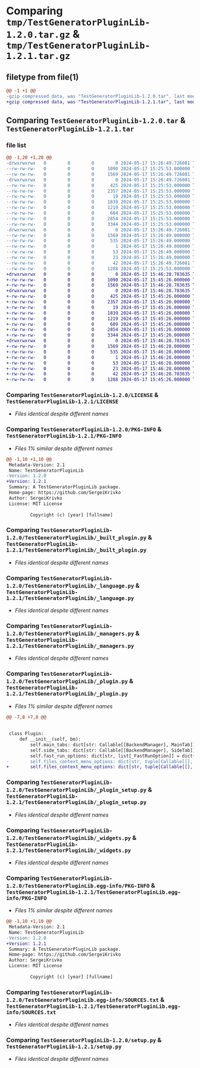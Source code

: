 # Comparing `tmp/TestGeneratorPluginLib-1.2.0.tar.gz` & `tmp/TestGeneratorPluginLib-1.2.1.tar.gz`

## filetype from file(1)

```diff
@@ -1 +1 @@
-gzip compressed data, was "TestGeneratorPluginLib-1.2.0.tar", last modified: Fri May 17 15:26:49 2024, max compression
+gzip compressed data, was "TestGeneratorPluginLib-1.2.1.tar", last modified: Fri May 17 15:46:28 2024, max compression
```

## Comparing `TestGeneratorPluginLib-1.2.0.tar` & `TestGeneratorPluginLib-1.2.1.tar`

### file list

```diff
@@ -1,20 +1,20 @@
-drwxrwxrwx   0        0        0        0 2024-05-17 15:26:49.726081 TestGeneratorPluginLib-1.2.0/
--rw-rw-rw-   0        0        0     1090 2024-05-17 15:25:53.000000 TestGeneratorPluginLib-1.2.0/LICENSE
--rw-rw-rw-   0        0        0     1569 2024-05-17 15:26:49.726081 TestGeneratorPluginLib-1.2.0/PKG-INFO
-drwxrwxrwx   0        0        0        0 2024-05-17 15:26:49.726081 TestGeneratorPluginLib-1.2.0/TestGeneratorPluginLib/
--rw-rw-rw-   0        0        0      425 2024-05-17 15:25:53.000000 TestGeneratorPluginLib-1.2.0/TestGeneratorPluginLib/__init__.py
--rw-rw-rw-   0        0        0     2357 2024-05-17 15:25:53.000000 TestGeneratorPluginLib-1.2.0/TestGeneratorPluginLib/_built_plugin.py
--rw-rw-rw-   0        0        0       19 2024-05-17 15:25:53.000000 TestGeneratorPluginLib-1.2.0/TestGeneratorPluginLib/_config.py
--rw-rw-rw-   0        0        0     1839 2024-05-17 15:25:53.000000 TestGeneratorPluginLib-1.2.0/TestGeneratorPluginLib/_language.py
--rw-rw-rw-   0        0        0     1219 2024-05-17 15:25:53.000000 TestGeneratorPluginLib-1.2.0/TestGeneratorPluginLib/_managers.py
--rw-rw-rw-   0        0        0      604 2024-05-17 15:25:53.000000 TestGeneratorPluginLib-1.2.0/TestGeneratorPluginLib/_plugin.py
--rw-rw-rw-   0        0        0     2854 2024-05-17 15:25:53.000000 TestGeneratorPluginLib-1.2.0/TestGeneratorPluginLib/_plugin_setup.py
--rw-rw-rw-   0        0        0     3344 2024-05-17 15:25:53.000000 TestGeneratorPluginLib-1.2.0/TestGeneratorPluginLib/_widgets.py
-drwxrwxrwx   0        0        0        0 2024-05-17 15:26:49.726081 TestGeneratorPluginLib-1.2.0/TestGeneratorPluginLib.egg-info/
--rw-rw-rw-   0        0        0     1569 2024-05-17 15:26:49.000000 TestGeneratorPluginLib-1.2.0/TestGeneratorPluginLib.egg-info/PKG-INFO
--rw-rw-rw-   0        0        0      535 2024-05-17 15:26:49.000000 TestGeneratorPluginLib-1.2.0/TestGeneratorPluginLib.egg-info/SOURCES.txt
--rw-rw-rw-   0        0        0        1 2024-05-17 15:26:49.000000 TestGeneratorPluginLib-1.2.0/TestGeneratorPluginLib.egg-info/dependency_links.txt
--rw-rw-rw-   0        0        0       53 2024-05-17 15:26:49.000000 TestGeneratorPluginLib-1.2.0/TestGeneratorPluginLib.egg-info/requires.txt
--rw-rw-rw-   0        0        0       23 2024-05-17 15:26:49.000000 TestGeneratorPluginLib-1.2.0/TestGeneratorPluginLib.egg-info/top_level.txt
--rw-rw-rw-   0        0        0       42 2024-05-17 15:26:49.726081 TestGeneratorPluginLib-1.2.0/setup.cfg
--rw-rw-rw-   0        0        0     1288 2024-05-17 15:25:53.000000 TestGeneratorPluginLib-1.2.0/setup.py
+drwxrwxrwx   0        0        0        0 2024-05-17 15:46:28.783635 TestGeneratorPluginLib-1.2.1/
+-rw-rw-rw-   0        0        0     1090 2024-05-17 15:45:26.000000 TestGeneratorPluginLib-1.2.1/LICENSE
+-rw-rw-rw-   0        0        0     1569 2024-05-17 15:46:28.783635 TestGeneratorPluginLib-1.2.1/PKG-INFO
+drwxrwxrwx   0        0        0        0 2024-05-17 15:46:28.783635 TestGeneratorPluginLib-1.2.1/TestGeneratorPluginLib/
+-rw-rw-rw-   0        0        0      425 2024-05-17 15:45:26.000000 TestGeneratorPluginLib-1.2.1/TestGeneratorPluginLib/__init__.py
+-rw-rw-rw-   0        0        0     2357 2024-05-17 15:45:26.000000 TestGeneratorPluginLib-1.2.1/TestGeneratorPluginLib/_built_plugin.py
+-rw-rw-rw-   0        0        0       19 2024-05-17 15:45:26.000000 TestGeneratorPluginLib-1.2.1/TestGeneratorPluginLib/_config.py
+-rw-rw-rw-   0        0        0     1839 2024-05-17 15:45:26.000000 TestGeneratorPluginLib-1.2.1/TestGeneratorPluginLib/_language.py
+-rw-rw-rw-   0        0        0     1219 2024-05-17 15:45:26.000000 TestGeneratorPluginLib-1.2.1/TestGeneratorPluginLib/_managers.py
+-rw-rw-rw-   0        0        0      609 2024-05-17 15:45:26.000000 TestGeneratorPluginLib-1.2.1/TestGeneratorPluginLib/_plugin.py
+-rw-rw-rw-   0        0        0     2854 2024-05-17 15:45:26.000000 TestGeneratorPluginLib-1.2.1/TestGeneratorPluginLib/_plugin_setup.py
+-rw-rw-rw-   0        0        0     3344 2024-05-17 15:45:26.000000 TestGeneratorPluginLib-1.2.1/TestGeneratorPluginLib/_widgets.py
+drwxrwxrwx   0        0        0        0 2024-05-17 15:46:28.783635 TestGeneratorPluginLib-1.2.1/TestGeneratorPluginLib.egg-info/
+-rw-rw-rw-   0        0        0     1569 2024-05-17 15:46:28.000000 TestGeneratorPluginLib-1.2.1/TestGeneratorPluginLib.egg-info/PKG-INFO
+-rw-rw-rw-   0        0        0      535 2024-05-17 15:46:28.000000 TestGeneratorPluginLib-1.2.1/TestGeneratorPluginLib.egg-info/SOURCES.txt
+-rw-rw-rw-   0        0        0        1 2024-05-17 15:46:28.000000 TestGeneratorPluginLib-1.2.1/TestGeneratorPluginLib.egg-info/dependency_links.txt
+-rw-rw-rw-   0        0        0       53 2024-05-17 15:46:28.000000 TestGeneratorPluginLib-1.2.1/TestGeneratorPluginLib.egg-info/requires.txt
+-rw-rw-rw-   0        0        0       23 2024-05-17 15:46:28.000000 TestGeneratorPluginLib-1.2.1/TestGeneratorPluginLib.egg-info/top_level.txt
+-rw-rw-rw-   0        0        0       42 2024-05-17 15:46:28.783635 TestGeneratorPluginLib-1.2.1/setup.cfg
+-rw-rw-rw-   0        0        0     1288 2024-05-17 15:45:26.000000 TestGeneratorPluginLib-1.2.1/setup.py
```

### Comparing `TestGeneratorPluginLib-1.2.0/LICENSE` & `TestGeneratorPluginLib-1.2.1/LICENSE`

 * *Files identical despite different names*

### Comparing `TestGeneratorPluginLib-1.2.0/PKG-INFO` & `TestGeneratorPluginLib-1.2.1/PKG-INFO`

 * *Files 1% similar despite different names*

```diff
@@ -1,10 +1,10 @@
 Metadata-Version: 2.1
 Name: TestGeneratorPluginLib
-Version: 1.2.0
+Version: 1.2.1
 Summary: A TestGeneratorPluginLib package.
 Home-page: https://github.com/SergeiKrivko
 Author: SergeiKrivko
 License: MIT License
         
         Copyright (c) [year] [fullname]
```

### Comparing `TestGeneratorPluginLib-1.2.0/TestGeneratorPluginLib/_built_plugin.py` & `TestGeneratorPluginLib-1.2.1/TestGeneratorPluginLib/_built_plugin.py`

 * *Files identical despite different names*

### Comparing `TestGeneratorPluginLib-1.2.0/TestGeneratorPluginLib/_language.py` & `TestGeneratorPluginLib-1.2.1/TestGeneratorPluginLib/_language.py`

 * *Files identical despite different names*

### Comparing `TestGeneratorPluginLib-1.2.0/TestGeneratorPluginLib/_managers.py` & `TestGeneratorPluginLib-1.2.1/TestGeneratorPluginLib/_managers.py`

 * *Files identical despite different names*

### Comparing `TestGeneratorPluginLib-1.2.0/TestGeneratorPluginLib/_plugin.py` & `TestGeneratorPluginLib-1.2.1/TestGeneratorPluginLib/_plugin.py`

 * *Files 1% similar despite different names*

```diff
@@ -7,8 +7,8 @@
 
 
 class Plugin:
     def __init__(self, bm):
         self.main_tabs: dict[str: Callable[[BackendManager], MainTab]] = dict()
         self.side_tabs: dict[str: Callable[[BackendManager], SideTab]] = dict()
         self.fast_run_options: dict[str, list[_FastRunOption]] = dict()
-        self.files_context_menu_options: dict[str, tuple[Callable[[], KitForm], Callable[[list], Any]]] = dict()
+        self.files_context_menu_options: dict[str, tuple[Callable[[], KitForm], Callable[[str, list], Any]]] = dict()
```

### Comparing `TestGeneratorPluginLib-1.2.0/TestGeneratorPluginLib/_plugin_setup.py` & `TestGeneratorPluginLib-1.2.1/TestGeneratorPluginLib/_plugin_setup.py`

 * *Files identical despite different names*

### Comparing `TestGeneratorPluginLib-1.2.0/TestGeneratorPluginLib/_widgets.py` & `TestGeneratorPluginLib-1.2.1/TestGeneratorPluginLib/_widgets.py`

 * *Files identical despite different names*

### Comparing `TestGeneratorPluginLib-1.2.0/TestGeneratorPluginLib.egg-info/PKG-INFO` & `TestGeneratorPluginLib-1.2.1/TestGeneratorPluginLib.egg-info/PKG-INFO`

 * *Files 1% similar despite different names*

```diff
@@ -1,10 +1,10 @@
 Metadata-Version: 2.1
 Name: TestGeneratorPluginLib
-Version: 1.2.0
+Version: 1.2.1
 Summary: A TestGeneratorPluginLib package.
 Home-page: https://github.com/SergeiKrivko
 Author: SergeiKrivko
 License: MIT License
         
         Copyright (c) [year] [fullname]
```

### Comparing `TestGeneratorPluginLib-1.2.0/TestGeneratorPluginLib.egg-info/SOURCES.txt` & `TestGeneratorPluginLib-1.2.1/TestGeneratorPluginLib.egg-info/SOURCES.txt`

 * *Files identical despite different names*

### Comparing `TestGeneratorPluginLib-1.2.0/setup.py` & `TestGeneratorPluginLib-1.2.1/setup.py`

 * *Files identical despite different names*

